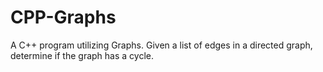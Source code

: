 # CPP-Graphs

A C++ program utilizing Graphs. Given a list of edges in a directed graph, determine if the graph has a cycle.
